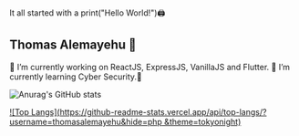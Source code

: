 It all started with a print("Hello World!")🖨️

## Thomas Alemayehu 👋 ##

  🔭 I’m currently working on ReactJS, ExpressJS, VanillaJS and Flutter. 
  🌱 I’m currently learning Cyber Security.🔐
  
![Anurag's GitHub stats](https://github-readme-stats.vercel.app/api?username=thomasalemayehu&show_icons=true&theme=tokyonight)

[![Top Langs](https://github-readme-stats.vercel.app/api/top-langs/?username=thomasalemayehu&hide=php &theme=tokyonight)](https://github.com/anuraghazra/github-readme-stats)
  
